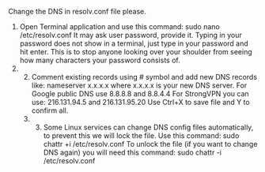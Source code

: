 Change the DNS in resolv.conf file please. 

1. Open Terminal application and use this command: sudo nano /etc/resolv.conf  It may ask user password, provide it. Typing in your password does not show in a terminal, just type in your password and hit enter. This is to stop anyone looking over your shoulder from seeing how many characters your password consists of. 
2. 2. Comment existing records using # symbol and add new DNS records like: nameserver x.x.x.x where x.x.x.x is your new DNS server.  For Google public DNS use 8.8.8.8 and 8.8.4.4 For StrongVPN you can use: 216.131.94.5 and 216.131.95.20  Use Ctrl+X to save file and Y to confirm all. 
   3.  3. Some Linux services can change DNS config files automatically, to prevent this we will lock the file. Use this command: sudo chattr +i /etc/resolv.conf  To unlock the file (if you want to change DNS again) you will need this command: sudo chattr -i /etc/resolv.conf

